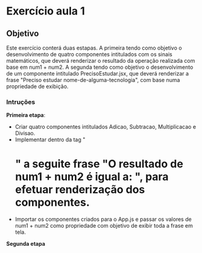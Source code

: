 # Exercício aula 1

## Objetivo

Este exercício conterá duas estapas. A primeira tendo como objetivo o desenvolvimento de quatro componentes intitulados com os sinais matemáticos, que deverá renderizar o resultado da operação realizada com base em num1 + num2. A segunda tendo como objetivo o desenvolvimento de um componente intitulado PrecisoEstudar.jsx, que deverá renderizar a frase "Preciso estudar nome-de-alguma-tecnologia", com base numa propriedade de exibição.

### Intruções

**Primeira etapa**:
- Criar quatro componentes intitulados Adicao, Subtracao, Multiplicacao e Divisao.
- Implementar dentro da tag "<h1>" a seguite frase "O resultado de num1 + num2 é igual a: ", para efetuar renderização dos componentes.
- Importar os componentes criados para o App.js e passar os valores de num1 + num2 como propriedade com objetivo de exibir toda a frase em tela. 

**Segunda etapa**

